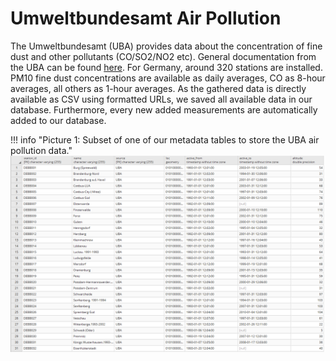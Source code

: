 # Umweltbundesamt Air Pollution

The Umweltbundesamt (UBA) provides data about the concentration of fine dust and other pollutants (CO/SO2/NO2 etc).
General documentation from the UBA can be found
[here](https://www.umweltbundesamt.de/daten/luftbelastung/aktuelle-luftdaten#/start?s=q64FAA==&_k=htnl59). For Germany,
around 320 stations are installed. PM10 fine dust concentrations are available as daily averages, CO as 8-hour averages,
all others as 1-hour averages. As the gathered data is directly available as CSV using formatted URLs, we saved all
available data in our database. Furthermore, every new added measurements are automatically added to our database.

!!! info "Picture 1: Subset of one of our metadata tables to store the UBA air pollution data."
    ![Table Metadata](tableMetadata.png)
 
